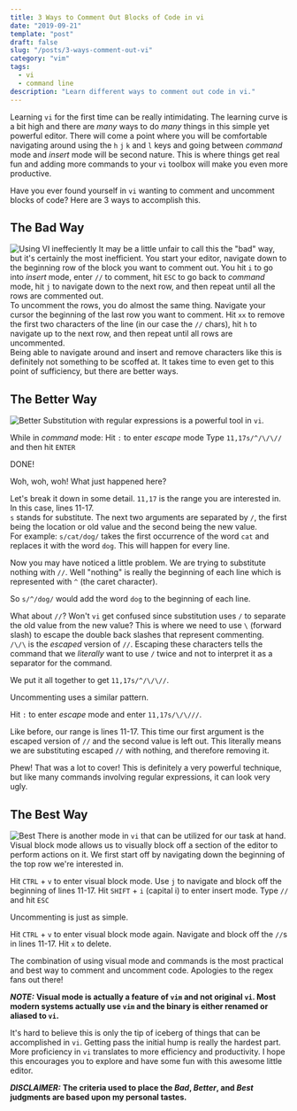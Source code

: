 ```yaml
---
title: 3 Ways to Comment Out Blocks of Code in vi
date: "2019-09-21"
template: "post"
draft: false
slug: "/posts/3-ways-comment-out-vi"
category: "vim"
tags:
  - vi
  - command line
description: "Learn different ways to comment out code in vi."
---
```


Learning `vi` for the first time can be really intimidating.  The learning curve is a bit high and there are _many_ ways to do _many_ things in this simple yet powerful editor.  There will come a point where you will be comfortable navigating around using the `h` `j` `k` and `l` keys and going between _command_ mode and _insert_ mode will be second nature.  This is where things get real fun and adding more commands to your `vi` toolbox will make you even more productive.  

Have you ever found yourself in `vi` wanting to comment and uncomment blocks of code?  Here are 3 ways to accomplish this.

The Bad Way
-----------
![Using VI ineffeciently](/media/vim-comment-bad.gif)
It may be a little unfair to call this the "bad" way, but it's certainly the most inefficient.  You start your editor, navigate down to the beginning row of the block you want to comment out.  You hit `i` to go into _insert_ mode, enter `//` to comment, hit `ESC` to go back to _command_ mode, hit `j` to navigate down to the next row, and then repeat until all the rows are commented out.    
To uncomment the rows, you do almost the same thing.  Navigate your cursor the beginning of the last row you want to comment.  Hit `xx` to remove the first two characters of the line (in our case the `//` chars), hit `h` to navigate up to the next row, and then repeat until all rows are uncommented.    
Being able to navigate around and insert and remove characters like this is definitely not something to be scoffed at.  It takes time to even get to this point of sufficiency, but there are better ways.  
  
The Better Way
--------------
![Better](vim-comment-better.gif)
Substitution with regular expressions is a powerful tool in `vi`.    
 
While in _command_ mode:
Hit `:` to enter _escape_ mode
Type `11,17s/^/\/\//` and then hit `ENTER`

DONE!    

Woh, woh, woh! What just happened here?    

Let's break it down in some detail.
`11,17` is the range you are interested in.  In this case, lines 11-17.    
`s` stands for substitute.  The next two arguments are separated by `/`, the first being the location or old value and the second being the new value.    
For example:
`s/cat/dog/` takes the first occurrence of the word `cat` and replaces it with the word `dog`.  This will happen for every line.       

Now you may have noticed a little problem.  We are trying to substitute nothing with `//`.  Well "nothing" is really the beginning of each line which is represented with `^` (the caret character).    

So `s/^/dog/` would add the word `dog` to the beginning of each line.  

What about `//`?  Won't `vi` get confused since substitution uses `/` to separate the old value from the new value?  This is where we need to use `\` (forward slash) to escape the double back slashes that represent commenting.    
`/\/\` is the _escaped_ version of `//`.  Escaping these characters tells the command that we _literally_ want to use `/` twice and not to interpret it as a separator for the command.  

We put it all together to get `11,17s/^/\/\//`.    

Uncommenting uses a similar pattern.   

Hit `:` to enter _escape_ mode and enter `11,17s/\/\///`.    

Like before, our range is lines 11-17.  This time our first argument is the escaped version of `//` and the second value is left out.  This literally means we are substituting escaped `//` with nothing, and therefore removing it.     

Phew! That was a lot to cover!  This is definitely a very powerful technique, but like many commands involving regular expressions, it can look very ugly.
    

The Best Way
------------
![Best](vim-comment-best.gif)
There is another mode in `vi` that can be utilized for our task at hand.  Visual block mode allows us to visually block off a section of the editor to perform actions on it.  We first start off by navigating down the beginning of the top row we're interested in.  

Hit `CTRL` + `v` to enter visual block mode.
Use `j` to navigate and block off the beginning of lines 11-17.
Hit `SHIFT` + `i` (capital i) to enter insert mode.
Type `//` and hit `ESC`

Uncommenting is just as simple.    

Hit `CTRL` + `v` to enter visual block mode again.
Navigate and block off the `//`s in lines 11-17.
Hit `x` to delete.

The combination of using visual mode and commands is the most practical and best way to comment and uncomment code.  Apologies to the regex fans out there!   

***NOTE:*** **Visual mode is actually a feature of `vim` and not original `vi`.  Most modern systems actually use `vim` and the binary is either renamed or aliased to `vi`.**

It's hard to believe this is only the tip of iceberg of things that can be accomplished in `vi`.  Getting pass the initial hump is really the hardest part.  More proficiency in `vi` translates to more efficiency and productivity.  I hope this encourages you to explore and have some fun with this awesome little editor.

***DISCLAIMER:*** **The criteria used to place the *Bad*, *Better*, and *Best* judgments are based upon my personal tastes.**

